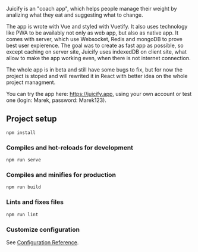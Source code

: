 Juicify is an "coach app", which helps people manage their weight by analizing what they eat and suggesting what to change.

The app is wrote with Vue and styled with Vuetify. It also uses technology like PWA to be availably not only as web app, but also as native app. It comes with server, which use Websocket, Redis and mongoDB to prove best user expierence. The goal was to create as fast app as possible, so except caching on server site, Juicify uses indexedDB on client site, what allow to make the app working even, when there is not internet connection.

The whole app is in beta and still have some bugs to fix, but for now the project is stoped and will rewrited it in React with better idea on the whole project managment.

You can try the app here: https://juicify.app, using your own account or test one (login: Marek, password: Marek123).

## Project setup
```
npm install
```

### Compiles and hot-reloads for development
```
npm run serve
```

### Compiles and minifies for production
```
npm run build
```

### Lints and fixes files
```
npm run lint
```

### Customize configuration
See [Configuration Reference](https://cli.vuejs.org/config/).
